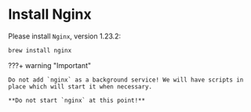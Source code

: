 # Install Nginx

Please install `Nginx`, version 1.23.2:

```sh
brew install nginx
```

???+ warning "Important"
    
    Do not add `nginx` as a background service! We will have scripts in place which will start it when necessary.

    **Do not start `nginx` at this point!**

